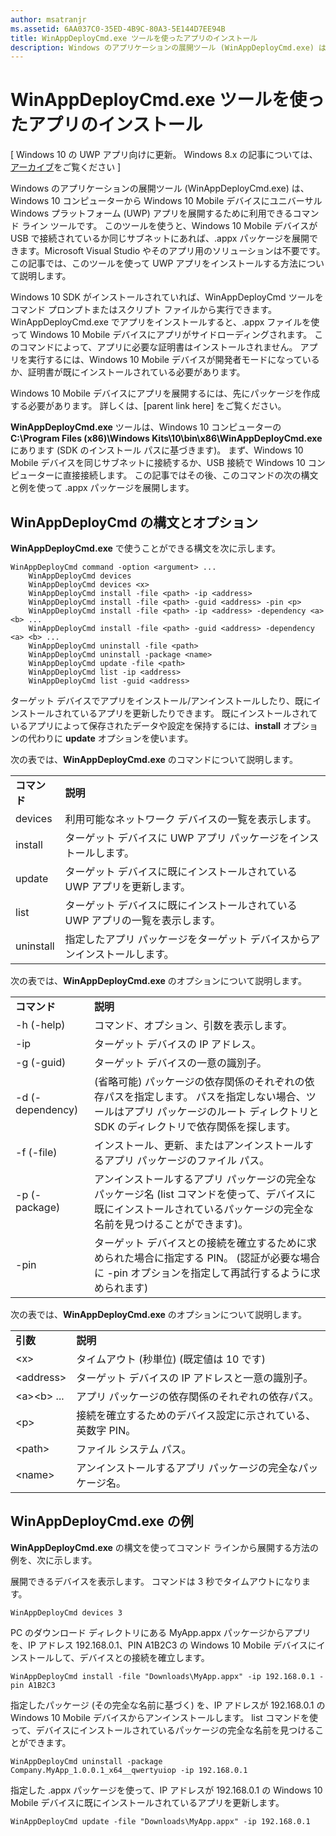 ```yaml
---
author: msatranjr
ms.assetid: 6AA037C0-35ED-4B9C-80A3-5E144D7EE94B
title: WinAppDeployCmd.exe ツールを使ったアプリのインストール
description: Windows のアプリケーションの展開ツール (WinAppDeployCmd.exe) は、Windows 10 コンピューターから Windows 10 Mobile デバイスにユニバーサル Windows プラットフォーム (UWP) アプリを展開するために利用できるコマンド ライン ツールです。
---
```

# WinAppDeployCmd.exe ツールを使ったアプリのインストール

\[ Windows 10 の UWP アプリ向けに更新。 Windows 8.x の記事については、[アーカイブ](http://go.microsoft.com/fwlink/p/?linkid=619132)をご覧ください \]

Windows のアプリケーションの展開ツール (WinAppDeployCmd.exe) は、Windows 10 コンピューターから Windows 10 Mobile デバイスにユニバーサル Windows プラットフォーム (UWP) アプリを展開するために利用できるコマンド ライン ツールです。 このツールを使うと、Windows 10 Mobile デバイスが USB で接続されているか同じサブネットにあれば、.appx パッケージを展開できます。Microsoft Visual Studio やそのアプリ用のソリューションは不要です。 この記事では、このツールを使って UWP アプリをインストールする方法について説明します。

Windows 10 SDK がインストールされていれば、WinAppDeployCmd ツールをコマンド プロンプトまたはスクリプト ファイルから実行できます。 WinAppDeployCmd.exe でアプリをインストールすると、.appx ファイルを使って Windows 10 Mobile デバイスにアプリがサイドローディングされます。 このコマンドによって、アプリに必要な証明書はインストールされません。 アプリを実行するには、Windows 10 Mobile デバイスが開発者モードになっているか、証明書が既にインストールされている必要があります。

Windows 10 Mobile デバイスにアプリを展開するには、先にパッケージを作成する必要があります。 詳しくは、\[parent link here\] をご覧ください。

**WinAppDeployCmd.exe** ツールは、Windows 10 コンピューターの **C:\\Program Files (x86)\\Windows Kits\\10\\bin\\x86\\WinAppDeployCmd.exe** にあります (SDK のインストール パスに基づきます)。 まず、Windows 10 Mobile デバイスを同じサブネットに接続するか、USB 接続で Windows 10 コンピューターに直接接続します。 この記事ではその後、このコマンドの次の構文と例を使って .appx パッケージを展開します。

## WinAppDeployCmd の構文とオプション

**WinAppDeployCmd.exe** で使うことができる構文を次に示します。

``` syntax
WinAppDeployCmd command -option <argument> ...
    WinAppDeployCmd devices
    WinAppDeployCmd devices <x>
    WinAppDeployCmd install -file <path> -ip <address>
    WinAppDeployCmd install -file <path> -guid <address> -pin <p>
    WinAppDeployCmd install -file <path> -ip <address> -dependency <a> <b> ...
    WinAppDeployCmd install -file <path> -guid <address> -dependency <a> <b> ...
    WinAppDeployCmd uninstall -file <path>
    WinAppDeployCmd uninstall -package <name>
    WinAppDeployCmd update -file <path>
    WinAppDeployCmd list -ip <address>
    WinAppDeployCmd list -guid <address>
```

ターゲット デバイスでアプリをインストール/アンインストールしたり、既にインストールされているアプリを更新したりできます。 既にインストールされているアプリによって保存されたデータや設定を保持するには、**install** オプションの代わりに **update** オプションを使います。

次の表では、**WinAppDeployCmd.exe** のコマンドについて説明します。

|             |                                                                     |
|-------------|---------------------------------------------------------------------|
| **コマンド** | **説明**                                                     |
| devices     | 利用可能なネットワーク デバイスの一覧を表示します。                         |
| install     | ターゲット デバイスに UWP アプリ パッケージをインストールします。                     |
| update      | ターゲット デバイスに既にインストールされている UWP アプリを更新します。    |
| list        | ターゲット デバイスに既にインストールされている UWP アプリの一覧を表示します。 |
| uninstall   | 指定したアプリ パッケージをターゲット デバイスからアンインストールします。         |

 

次の表では、**WinAppDeployCmd.exe** のオプションについて説明します。

|                  |                                                                                                                                                                                                               |
|------------------|---------------------------------------------------------------------------------------------------------------------------------------------------------------------------------------------------------------|
| **コマンド**      | **説明**                                                                                                                                                                                               |
| -h (-help)       | コマンド、オプション、引数を表示します。                                                                                                                                                                     |
| -ip              | ターゲット デバイスの IP アドレス。                                                                                                                                                                              |
| -g (-guid)       | ターゲット デバイスの一意の識別子。                                                                                                                                                                       |
| -d (-dependency) | (省略可能) パッケージの依存関係のそれぞれの依存パスを指定します。 パスを指定しない場合、ツールはアプリ パッケージのルート ディレクトリと SDK のディレクトリで依存関係を探します。 |
| -f (-file)       | インストール、更新、またはアンインストールするアプリ パッケージのファイル パス。                                                                                                                                                |
| -p (-package)    | アンインストールするアプリ パッケージの完全なパッケージ名 (list コマンドを使って、デバイスに既にインストールされているパッケージの完全な名前を見つけることができます)。                                                   |
| -pin             | ターゲット デバイスとの接続を確立するために求められた場合に指定する PIN。 (認証が必要な場合に -pin オプションを指定して再試行するように求められます)                                                 |

 

次の表では、**WinAppDeployCmd.exe** のオプションについて説明します。

|                        |                                                                              |
|------------------------|------------------------------------------------------------------------------|
| **引数**           | **説明**                                                              |
| &lt;x&gt;              | タイムアウト (秒単位) (既定値は 10 です)                                          |
| &lt;address&gt;        | ターゲット デバイスの IP アドレスと一意の識別子。                        |
| &lt;a&gt;&lt;b&gt; ... | アプリ パッケージの依存関係のそれぞれの依存パス。                    |
| &lt;p&gt;              | 接続を確立するためのデバイス設定に示されている、英数字 PIN。 |
| &lt;path&gt;           | ファイル システム パス。                                                            |
| &lt;name&gt;           | アンインストールするアプリ パッケージの完全なパッケージ名。                          |

 
## WinAppDeployCmd.exe の例

**WinAppDeployCmd.exe** の構文を使ってコマンド ラインから展開する方法の例を、次に示します。

展開できるデバイスを表示します。 コマンドは 3 秒でタイムアウトになります。

``` syntax
WinAppDeployCmd devices 3
```

PC のダウンロード ディレクトリにある MyApp.appx パッケージからアプリを、IP アドレス 192.168.0.1、PIN A1B2C3 の Windows 10 Mobile デバイスにインストールして、デバイスとの接続を確立します。

``` syntax
WinAppDeployCmd install -file "Downloads\MyApp.appx" -ip 192.168.0.1 -pin A1B2C3
```

指定したパッケージ (その完全な名前に基づく) を、IP アドレスが 192.168.0.1 の Windows 10 Mobile デバイスからアンインストールします。 list コマンドを使って、デバイスにインストールされているパッケージの完全な名前を見つけることができます。

``` syntax
WinAppDeployCmd uninstall -package Company.MyApp_1.0.0.1_x64__qwertyuiop -ip 192.168.0.1
```

指定した .appx パッケージを使って、IP アドレスが 192.168.0.1 の Windows 10 Mobile デバイスに既にインストールされているアプリを更新します。

``` syntax
WinAppDeployCmd update -file "Downloads\MyApp.appx" -ip 192.168.0.1
```



<!--HONumber=May16_HO2-->


